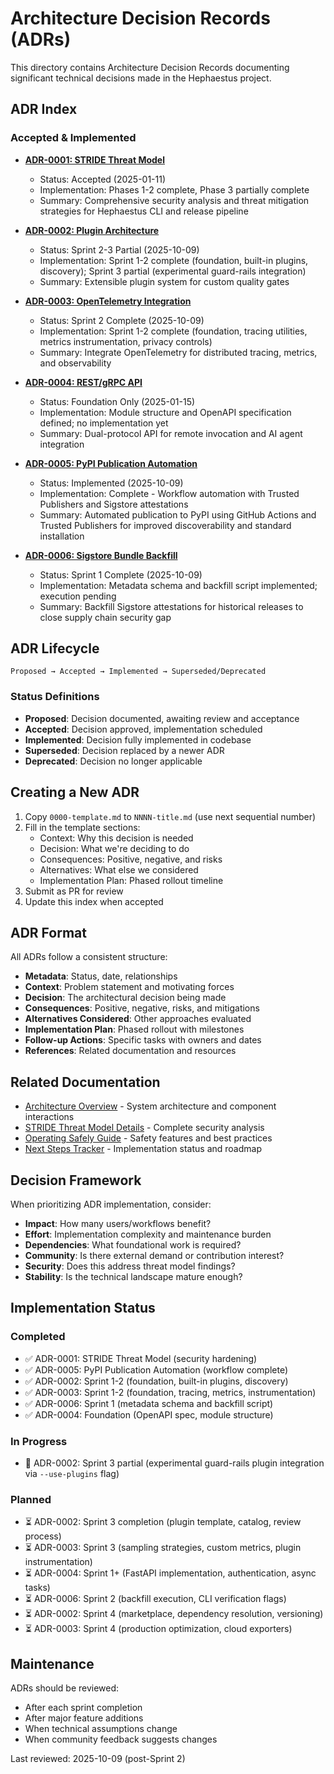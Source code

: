# Architecture Decision Records (ADRs)

This directory contains Architecture Decision Records documenting significant technical decisions made in the Hephaestus project.

## ADR Index

### Accepted & Implemented

- **[ADR-0001: STRIDE Threat Model](./0001-stride-threat-model.md)**
  - Status: Accepted (2025-01-11)
  - Implementation: Phases 1-2 complete, Phase 3 partially complete
  - Summary: Comprehensive security analysis and threat mitigation strategies for Hephaestus CLI and release pipeline

- **[ADR-0002: Plugin Architecture](./0002-plugin-architecture.md)**
  - Status: Sprint 2-3 Partial (2025-10-09)
  - Implementation: Sprint 1-2 complete (foundation, built-in plugins, discovery); Sprint 3 partial (experimental guard-rails integration)
  - Summary: Extensible plugin system for custom quality gates

- **[ADR-0003: OpenTelemetry Integration](./0003-opentelemetry-integration.md)**
  - Status: Sprint 2 Complete (2025-10-09)
  - Implementation: Sprint 1-2 complete (foundation, tracing utilities, metrics instrumentation, privacy controls)
  - Summary: Integrate OpenTelemetry for distributed tracing, metrics, and observability

- **[ADR-0004: REST/gRPC API](./0004-rest-grpc-api.md)**
  - Status: Foundation Only (2025-01-15)
  - Implementation: Module structure and OpenAPI specification defined; no implementation yet
  - Summary: Dual-protocol API for remote invocation and AI agent integration

- **[ADR-0005: PyPI Publication Automation](./0005-pypi-publication.md)**
  - Status: Implemented (2025-10-09)
  - Implementation: Complete - Workflow automation with Trusted Publishers and Sigstore attestations
  - Summary: Automated publication to PyPI using GitHub Actions and Trusted Publishers for improved discoverability and standard installation

- **[ADR-0006: Sigstore Bundle Backfill](./0006-sigstore-backfill.md)**
  - Status: Sprint 1 Complete (2025-10-09)
  - Implementation: Metadata schema and backfill script implemented; execution pending
  - Summary: Backfill Sigstore attestations for historical releases to close supply chain security gap

## ADR Lifecycle

```
Proposed → Accepted → Implemented → Superseded/Deprecated
```

### Status Definitions

- **Proposed**: Decision documented, awaiting review and acceptance
- **Accepted**: Decision approved, implementation scheduled
- **Implemented**: Decision fully implemented in codebase
- **Superseded**: Decision replaced by a newer ADR
- **Deprecated**: Decision no longer applicable

## Creating a New ADR

1. Copy `0000-template.md` to `NNNN-title.md` (use next sequential number)
2. Fill in the template sections:
   - Context: Why this decision is needed
   - Decision: What we're deciding to do
   - Consequences: Positive, negative, and risks
   - Alternatives: What else we considered
   - Implementation Plan: Phased rollout timeline
3. Submit as PR for review
4. Update this index when accepted

## ADR Format

All ADRs follow a consistent structure:

- **Metadata**: Status, date, relationships
- **Context**: Problem statement and motivating forces
- **Decision**: The architectural decision being made
- **Consequences**: Positive, negative, risks, and mitigations
- **Alternatives Considered**: Other approaches evaluated
- **Implementation Plan**: Phased rollout with milestones
- **Follow-up Actions**: Specific tasks with owners and dates
- **References**: Related documentation and resources

## Related Documentation

- [Architecture Overview](../explanation/architecture.md) - System architecture and component interactions
- [STRIDE Threat Model Details](./0001-stride-threat-model.md) - Complete security analysis
- [Operating Safely Guide](../how-to/operating-safely.md) - Safety features and best practices
- [Next Steps Tracker](../../Next_Steps.md) - Implementation status and roadmap

## Decision Framework

When prioritizing ADR implementation, consider:

- **Impact**: How many users/workflows benefit?
- **Effort**: Implementation complexity and maintenance burden
- **Dependencies**: What foundational work is required?
- **Community**: Is there external demand or contribution interest?
- **Security**: Does this address threat model findings?
- **Stability**: Is the technical landscape mature enough?

## Implementation Status

### Completed
- ✅ ADR-0001: STRIDE Threat Model (security hardening)
- ✅ ADR-0005: PyPI Publication Automation (workflow complete)
- ✅ ADR-0002: Sprint 1-2 (foundation, built-in plugins, discovery)
- ✅ ADR-0003: Sprint 1-2 (foundation, tracing, metrics, instrumentation)
- ✅ ADR-0006: Sprint 1 (metadata schema and backfill script)
- ✅ ADR-0004: Foundation (OpenAPI spec, module structure)

### In Progress
- 🔄 ADR-0002: Sprint 3 partial (experimental guard-rails plugin integration via `--use-plugins` flag)

### Planned
- ⏳ ADR-0002: Sprint 3 completion (plugin template, catalog, review process)
- ⏳ ADR-0003: Sprint 3 (sampling strategies, custom metrics, plugin instrumentation)
- ⏳ ADR-0004: Sprint 1+ (FastAPI implementation, authentication, async tasks)
- ⏳ ADR-0006: Sprint 2 (backfill execution, CLI verification flags)
- ⏳ ADR-0002: Sprint 4 (marketplace, dependency resolution, versioning)
- ⏳ ADR-0003: Sprint 4 (production optimization, cloud exporters)

## Maintenance

ADRs should be reviewed:

- After each sprint completion
- After major feature additions
- When technical assumptions change
- When community feedback suggests changes

Last reviewed: 2025-10-09 (post-Sprint 2)
